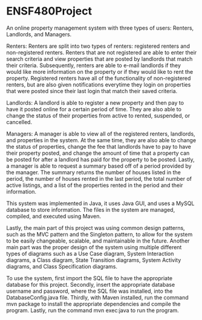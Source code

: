 # ENSF480Project

An online property management system with three types of users: Renters, Landlords, and Managers. 

Renters: Renters are split into two types of renters: registered renters and non-registered renters. Renters that are not registered are able to enter their search criteria and view properties that are posted by landlords that match their criteria. Subsequently, renters are able to e-mail landlords if they would like more information on the property or if they would like to rent the property. Registered renters have all of the functionality of non-registered renters, but are also given notifications everytime they login on properties that were posted since their last login that match their saved criteria.

Landlords: A landlord is able to register a new property and then pay to have it posted online for a certain period of time. They are also able to change the status of their properties from active to rented, suspended, or cancelled.

Managers: A manager is able to view all of the registered renters, landlords, and properties in the system. At the same time, they are also able to change the status of properties, change the fee that landlords have to pay to have their property posted, and change the amount of time that a property can be posted for after a landlord has paid for the property to be posted. Lastly, a manager is able to request a summary based off of a period provided by the manager. The summary returns the number of houses listed in the period, the number of houses rented in the last period, the total number of active listings, and a list of the properties rented in the period and their information.

This system was implemented in Java, it uses Java GUI, and uses a MySQL database to store information. The files in the system are managed, compiled, and executed using Maven. 

Lastly, the main part of this project was using common design patterns, such as the MVC pattern and the Singleton pattern, to allow for the system to be easily changeable, scalable, and maintainable in the future. Another main part was the proper design of the system using multiple different types of diagrams such as a Use Case diagram, System Interaction diagrams, a Class diagram, State Transition diagrams, System Activity diagrams, and Class Specification diagrams.

To use the system, first import the SQL file to have the appropriate database for this project. Secondly, insert the appropriate database username and password, where the SQL file was installed, into the DatabaseConfig.java file. Thirdly, with Maven installed, run the command mvn package to install the appropriate dependencies and compile the program. Lastly, run the command mvn exec:java to run the program. 
